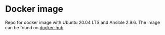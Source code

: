 # Docker image

Repo for docker image with Ubuntu 20.04 LTS and Ansible 2.9.6. The image can be found on [docker-hub](https://hub.docker.com/repository/docker/rytislt/ansible)
